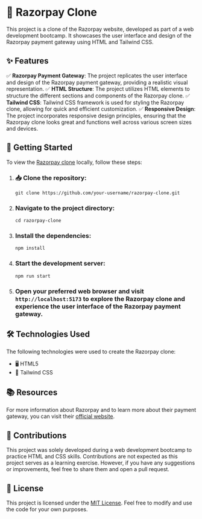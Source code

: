 # 🚀 Razorpay Clone

This project is a clone of the Razorpay website, developed as part of a web development bootcamp. It showcases the user interface and design of the Razorpay payment gateway using HTML and Tailwind CSS.

## ✨ Features 

✅ **Razorpay Payment Gateway**: The project replicates the user interface and design of the Razorpay payment gateway, providing a realistic visual representation.
✅ **HTML Structure**: The project utilizes HTML elements to structure the different sections and components of the Razorpay clone.
✅ **Tailwind CSS**: Tailwind CSS framework is used for styling the Razorpay clone, allowing for quick and efficient customization.
✅ **Responsive Design**: The project incorporates responsive design principles, ensuring that the Razorpay clone looks great and functions well across various screen sizes and devices.

## 🚀 Getting Started  

To view the [Razorpay clone](https://razorpay-clone-lcz2srue5-shiv-prataps-projects.vercel.app/) locally, follow these steps:

1. ### 📥 Clone the repository:

   ```
   git clone https://github.com/your-username/razorpay-clone.git
   ```

2. ### Navigate to the project directory:

   ```
   cd razorpay-clone
   ```

3. ### Install the dependencies:

   ```
   npm install
   ```

4. ### Start the development server:

   ```
   npm run start
   ```

5. ### Open your preferred web browser and visit `http://localhost:5173` to explore the Razorpay clone and experience the user interface of the Razorpay payment gateway.

## 🛠 Technologies Used

The following technologies were used to create the Razorpay clone:

- 🖥 HTML5
- 🎨 Tailwind CSS

## 📚 Resources

For more information about Razorpay and to learn more about their payment gateway, you can visit their [official website](https://www.razorpay.com/).

## 🤝 Contributions

This project was solely developed during a web development bootcamp to practice HTML and CSS skills. Contributions are not expected as this project serves as a learning exercise. However, if you have any suggestions or improvements, feel free to share them and open a pull request.

## 📜 License

This project is licensed under the [MIT License](LICENSE). Feel free to modify and use the code for your own purposes.
